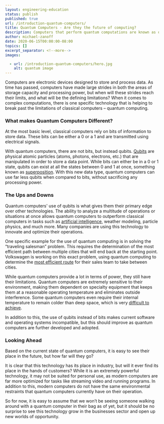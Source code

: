 ```yaml
---
layout: engineering-education
status: publish
published: true
url: /introduction-quantum-computers/
title: Quantum Computers - Are they the future of computing?
description: Computers that perform quantum computations are known as quantum computers. Quantum computing is the use of quantum-mechanical processing such as superposition and entanglement to perform computation.
author: michael-zanoff
date: 2020-06-15T00:00:00-08:00
topics: []
excerpt_separator: <!--more-->
images:

  - url: /introduction-quantum-computers/hero.jpg
    alt: quantum image
---
```

Computers are electronic devices designed to store and process data. As time has passed, computers have made large strides in both the areas of storage capacity and processing power, but when will these strides reach their limits, and what will be the defining limitations? When it comes to complex computations, there is one specific technology that is helping to break past the limitations of classical computers – quantum computing.
<!--more-->

### What makes Quantum Computers Different?
At the most basic level, classical computers rely on bits of information to store data. These bits can be either a 0 or a 1 and are transmitted using electrical signals.

With quantum computers, there are not bits, but instead qubits. [Qubits](https://en.wikipedia.org/wiki/Qubit) are physical atomic particles (atoms, photons, electrons, etc.) that are manipulated in order to store a data point. While bits can either be in a 0 or 1 state, qubits can exist at all the states between 0 and 1 at once, something known as [superposition](https://computer.howstuffworks.com/quantum-computer1.htm). With this new data type, quantum computers can use far less qubits when compared to bits, without sacrificing any processing power.

### The Ups and Downs
Quantum computers' use of qubits is what gives them their primary edge over other technologies. The ability to analyze a multitude of operations or situations at once allows quantum computers to outperform classical computers in tasks such as [artificial intelligence](https://en.wikipedia.org/wiki/Artificial_intelligence), weather modeling, particle physics, and much more. Many companies are using this technology to innovate and optimize their operations.

One specific example for the use of quantum computing is in solving the “traveling salesman” problem. This requires the determination of the most efficient path between multiple cities that will end back at the starting point. Volkswagen is working on this exact problem, using quantum computing to determine the [most efficient route](https://builtin.com/hardware/quantum-computing-applications) for their sales team to take between cities.

While quantum computers provide a lot in terms of power, they still have their limitations. Quantum computers are extremely sensitive to their environment, making them dependent on specialty equipment that keeps them at a reasonable operating temperature and eliminates outside interference. Some quantum computers even require their internal temperature to remain colder than deep space, which is very [difficult to achieve](https://www.scientificamerican.com/article/how-close-are-we-really-to-building-a-quantum-computer/).

In addition to this, the use of qubits instead of bits makes current software and operating systems incompatible, but this should improve as quantum computers are further developed and adopted.

### Looking Ahead
Based on the current state of quantum computers, it is easy to see their place in the future, but how far will they go?

It is clear that this technology has its place in industry, but will it ever find its place in the hands of customers? While it is an extremely powerful technology, it may not be suited for personal use, as modern computers are far more optimized for tasks like streaming video and running programs. In addition to this, modern computers do not have the same environmental restraints that quantum computers currently have on their operation.

So for now, it is easy to assume that we won’t be seeing someone walking around with a quantum computer in their bag as of yet, but it should be no surprise to see this technology grow in the businesses sector and open up new worlds of opportunity.
